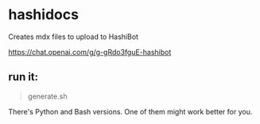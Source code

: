 # hashidocs

Creates mdx files to upload to HashiBot

https://chat.openai.com/g/g-gRdo3fguE-hashibot

## run it:

> generate.sh

There's Python and Bash versions. One of them might work better for you.

